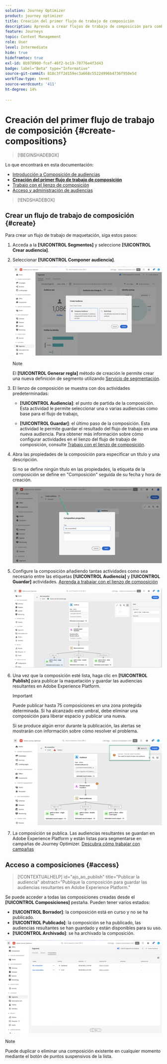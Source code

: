```yaml
---
solution: Journey Optimizer
product: journey optimizer
title: Creación del primer flujo de trabajo de composición
description: Aprenda a crear flujos de trabajo de composición para combinar y organizar audiencias existentes.
feature: Journeys
topic: Content Management
role: User
level: Intermediate
hide: true
hidefromtoc: true
exl-id: 8b978900-fcef-46f2-bc19-70776e4f3d43
badge: label="Beta" type="Informative"
source-git-commit: 818c3ff2d159ec3a668c55224996b4736f950e5d
workflow-type: tm+mt
source-wordcount: '411'
ht-degree: 14%

---
```


# Creación del primer flujo de trabajo de composición {#create-compositions}

>[!BEGINSHADEBOX]

Lo que encontrará en esta documentación:

* [Introducción a Composición de audiencias](get-started-audience-orchestration.md)
* **[Creación del primer flujo de trabajo de composición](create-compositions.md)**
* [Trabajo con el lienzo de composición](composition-canvas.md)
* [Acceso y administración de audiencias](access-audiences.md)

>[!ENDSHADEBOX]

## Crear un flujo de trabajo de composición {#create}

Para crear un flujo de trabajo de maquetación, siga estos pasos:

1. Acceda a la **[!UICONTROL Segmentos]** y seleccione **[!UICONTROL Crear audiencia]**.

1. Seleccionar **[!UICONTROL Componer audiencia]**.

   ![](assets/audiences-create.png)

   >[!NOTE]
   >
   >El **[!UICONTROL Generar regla]** método de creación le permite crear una nueva definición de segmento utilizando [Servicio de segmentación](https://experienceleague.adobe.com/docs/experience-platform/segmentation/ui/overview.html).

1. El lienzo de composición se muestra con dos actividades predeterminadas:

   * **[!UICONTROL Audiencia]**: el punto de partida de la composición. Esta actividad le permite seleccionar una o varias audiencias como base para el flujo de trabajo,

   * **[!UICONTROL Guardar]**: el último paso de la composición. Esta actividad le permite guardar el resultado del flujo de trabajo en una nueva audiencia.
   Para obtener más información sobre cómo configurar actividades en el lienzo del flujo de trabajo de composición, consulte [Trabajo con el lienzo de composición](composition-canvas.md).

1. Abra las propiedades de la composición para especificar un título y una descripción.

   Si no se define ningún título en las propiedades, la etiqueta de la composición se define en &quot;Composición&quot; seguida de su fecha y hora de creación.

   ![](assets/audiences-properties.png)

1. Configure la composición añadiendo tantas actividades como sea necesario entre las etiquetas **[!UICONTROL Audiencia]** y **[!UICONTROL Guardar]** actividades. [Aprenda a trabajar con el lienzo de composición](composition-canvas.md)

   ![](assets/audiences-publish.png)

1. Una vez que la composición esté lista, haga clic en **[!UICONTROL Publish]** para publicar la maquetación y guardar las audiencias resultantes en Adobe Experience Platform.

   >[!IMPORTANT]
   >
   >Puede publicar hasta 75 composiciones en una zona protegida determinada. Si ha alcanzado este umbral, debe eliminar una composición para liberar espacio y publicar una nueva.

   Si se produce algún error durante la publicación, las alertas se mostrarán con información sobre cómo resolver el problema.

   ![](assets/audiences-alerts.png)

1. La composición se publica. Las audiencias resultantes se guardan en Adobe Experience Platform y están listas para segmentarse en campañas de Journey Optimizer. [Descubra cómo trabajar con campañas](../campaigns/get-started-with-campaigns.md)

## Acceso a composiciones {#access}

>[!CONTEXTUALHELP]
>id="ajo_ao_publish"
>title="Publicar la audiencia"
>abstract="Publique la composición para guardar las audiencias resultantes en Adobe Experience Platform."

Se puede acceder a todas las composiciones creadas desde el **[!UICONTROL Composiciones]** pestaña. Pueden tener varios estados:

* **[!UICONTROL Borrador]**: la composición está en curso y no se ha publicado.
* **[!UICONTROL Publicado]**: la composición se ha publicado, las audiencias resultantes se han guardado y están disponibles para su uso.
* **[!UICONTROL Archivado]**: se ha archivado la composición.

![](assets/audiences-compositions.png)

>[!NOTE]
>
>Puede duplicar o eliminar una composición existente en cualquier momento mediante el botón de puntos suspensivos de la lista.
